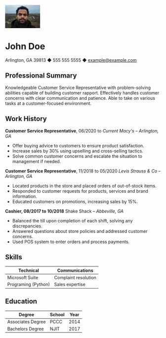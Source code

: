 ![Jhon Doe](johndoe.jpeg)

# John Doe

 Arlington, GA 39813 ◆ 555 555 5555 ◆ example@example.com

## Professional Summary

Knowledgeable Customer Service Representative with problem-solving abilities capable of building customer rapport. Effectively handles customer concerns with clear communication and patience. Able to take on various tasks at a customer-focused environment.

## Work History

**Customer Service Representative**, 06/2020 to *Current Macy's – Arlington,  GA*

* Offer buying advice to customers to ensure product satisfaction.
* Increase sales by 30% using upselling and cross-selling tactics.
* Solve common customer concerns and escalate the situation to management if needed.
  
**Customer Service Representative**, 11/2018 to 05/2020 *Levis Strauss & Co – Arlington, GA*  

* Located products in the store and placed orders of out-of-stock items.
* Responded to customer requests for products, services and brand information.
* Educated customers on promotions, increasing sales by 15%.
  
**Cashier, 08/2017 to 10/2018**
Shake Shack – *Abbeville, GA*

* Balanced the till upon completion of each shift, solving any discrepancies.
* Answered questions about store policies and addressed customer concerns.
* Used POS system to enter orders and process payments.
  
## Skills

| **Technical**       | **Communications**   |
| ------------------- | -------------------- |
| Microsoft Suite     | Complaint resolution |
| Programing (Python) | Sales expertise      |

## Education

| **Degree**        | **School** | **Year** |
| ----------------- | ---------- | -------- |
| Associates Degree | PCCC       | 2014     |
| Bachelors Degree  | NJIT       | 2017     |
